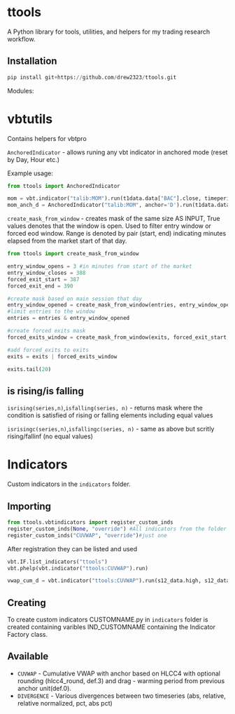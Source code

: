 # ttools
A Python library for tools, utilities, and helpers for my trading research workflow.

## Installation

```python
pip install git+https://github.com/drew2323/ttools.git
```
Modules:
# vbtutils

Contains helpers for vbtpro

`AnchoredIndicator` - allows runing any vbt indicator in anchored mode (reset by Day, Hour etc.)

Example usage:
```python
from ttools import AnchoredIndicator

mom = vbt.indicator("talib:MOM").run(t1data.data["BAC"].close, timeperiod=10, skipna=True) #standard indicator
mom_anch_d = AnchoredIndicator("talib:MOM", anchor='D').run(t1data.data["BAC"].close, timeperiod=10, skipna=True) #anchored to D
```

`create_mask_from_window` - creates mask of the same size AS INPUT, True values denotes that the window is open. Used to filter entry window or forced eod window. Range is denoted by pair (start, end) indicating minutes elapsed from the market start of that day.

```python
from ttools import create_mask_from_window

entry_window_opens = 3 #in minutes from start of the market
entry_window_closes = 388
forced_exit_start = 387
forced_exit_end = 390

#create mask based on main session that day
entry_window_opened = create_mask_from_window(entries, entry_window_opens, entry_window_closes)
#limit entries to the window
entries = entries & entry_window_opened

#create forced exits mask
forced_exits_window = create_mask_from_window(exits, forced_exit_start, forced_exit_end)

#add forced_exits to exits
exits = exits | forced_exits_window

exits.tail(20)
```
## is rising/is falling
`isrising(series,n)`,`isfalling(series, n)` - returns mask where the condition is satisfied of rising or falling elements including equal values

`isrisingc(series,n)`,`isfallingc(series, n)`  - same as above but scritly rising/fallinf (no equal values)
# Indicators

Custom indicators in the `indicators` folder.

## Importing
```python
from ttools.vbtindicators import register_custom_inds
register_custom_inds(None, "override") #All indicators from the folder are automatically imported and registered.
register_custom_inds("CUVWAP", "override")#just one
```

After registration they can be listed and used
```python
vbt.IF.list_indicators("ttools")
vbt.phelp(vbt.indicator("ttools:CUVWAP").run)

vwap_cum_d = vbt.indicator("ttools:CUVWAP").run(s12_data.high, s12_data.low, s12_data.close, s12_data.volume, anchor=vbt.Default(value="D"), drag=vbt.Default(value=50), hide_default=True)
```
## Creating

To create custom indicators CUSTOMNAME.py in `indicators` folder is created containing varibles IND_CUSTOMNAME containing the Indicator Factory class.

## Available

- `CUVWAP` - Cumulative VWAP with anchor based on HLCC4 with optional rounding (hlcc4_round, def.3) and drag - warming period from previous anchor unit(def.0).
- `DIVERGENCE` - Various divergences between two timeseries (abs, relative, relative normalized, pct, abs pct)
